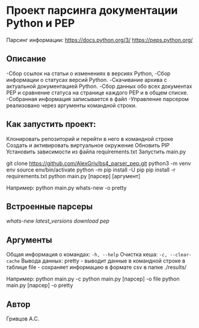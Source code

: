 # Проект парсинга документации Python и PEP
Парсинг информации:
https://docs.python.org/3/
https://peps.python.org/

## Описание
-Сбор ссылок на статьи о изменениях в версиях Python,
-Сбор информации о статусах версий Python.
-Скачивание архива с актуальной документацией Python.
-Сбор данных обо всех документах PEP и сравнение статуса
на странице каждого PEP и в общем списке.
-Собранная информация записывается в файл
-Управление парсером реализовано через аргументы командной строки.

## Как запустить проект:
Клонировать репозиторий и перейти в него в командной строке
Cоздать и активировать виртуальное окружение
Обновить PIP
Установить зависимости из файла requirements.txt
Запустить main.py

git clone https://github.com/AlexGriv/bs4_parser_pep.git
python3 -m venv env
source env/bin/activate
python -m pip install -U pip
pip install -r requirements.txt
python main.py [парсер] [аргумент]

Например:
python main.py whats-new -o pretty

## Встроенные парсеры
*whats-new*
*latest_versions*
*download*
*pep*

## Аргументы
Общая информация о командах: `-h, --help`
Очистка кеша: `-c, --clear-cache`
Вывода данных:
pretty - выводит данные в командной строке в таблице
file - сохраняет информацию в формате csv в папке ./results/

Например:
python main.py -с
python main.py [парсер] -o file
python main.py [парсер] -o pretty

## Автор
Гривцов А.С.
